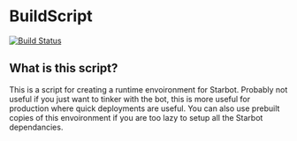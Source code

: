 # BuildScript
[![Build Status](https://travis-ci.org/StarbotDiscord/BuildScript.svg?branch=master)](https://travis-ci.org/StarbotDiscord/BuildScript)

## What is this script?
This is a script for creating a runtime envoironment for Starbot. Probably not useful if you
just want to tinker with the bot, this is more useful for production where quick deployments
are useful. You can also use prebuilt copies of this envoironment if you are too lazy to
setup all the Starbot dependancies.